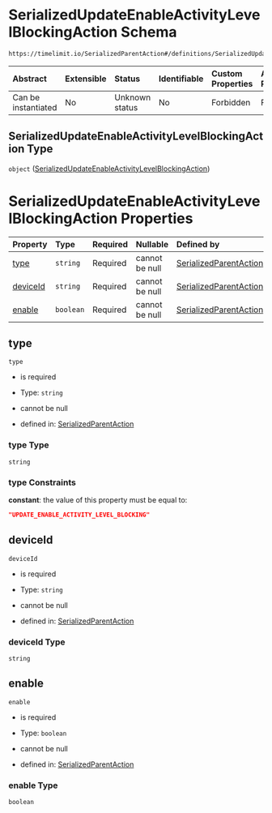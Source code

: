 # SerializedUpdateEnableActivityLevelBlockingAction Schema

```txt
https://timelimit.io/SerializedParentAction#/definitions/SerializedUpdateEnableActivityLevelBlockingAction
```



| Abstract            | Extensible | Status         | Identifiable | Custom Properties | Additional Properties | Access Restrictions | Defined In                                                                                        |
| :------------------ | :--------- | :------------- | :----------- | :---------------- | :-------------------- | :------------------ | :------------------------------------------------------------------------------------------------ |
| Can be instantiated | No         | Unknown status | No           | Forbidden         | Forbidden             | none                | [SerializedParentAction.schema.json\*](SerializedParentAction.schema.json "open original schema") |

## SerializedUpdateEnableActivityLevelBlockingAction Type

`object` ([SerializedUpdateEnableActivityLevelBlockingAction](serializedparentaction-definitions-serializedupdateenableactivitylevelblockingaction.md))

# SerializedUpdateEnableActivityLevelBlockingAction Properties

| Property              | Type      | Required | Nullable       | Defined by                                                                                                                                                                                                                                                             |
| :-------------------- | :-------- | :------- | :------------- | :--------------------------------------------------------------------------------------------------------------------------------------------------------------------------------------------------------------------------------------------------------------------- |
| [type](#type)         | `string`  | Required | cannot be null | [SerializedParentAction](serializedparentaction-definitions-serializedupdateenableactivitylevelblockingaction-properties-type.md "https://timelimit.io/SerializedParentAction#/definitions/SerializedUpdateEnableActivityLevelBlockingAction/properties/type")         |
| [deviceId](#deviceid) | `string`  | Required | cannot be null | [SerializedParentAction](serializedparentaction-definitions-serializedupdateenableactivitylevelblockingaction-properties-deviceid.md "https://timelimit.io/SerializedParentAction#/definitions/SerializedUpdateEnableActivityLevelBlockingAction/properties/deviceId") |
| [enable](#enable)     | `boolean` | Required | cannot be null | [SerializedParentAction](serializedparentaction-definitions-serializedupdateenableactivitylevelblockingaction-properties-enable.md "https://timelimit.io/SerializedParentAction#/definitions/SerializedUpdateEnableActivityLevelBlockingAction/properties/enable")     |

## type



`type`

* is required

* Type: `string`

* cannot be null

* defined in: [SerializedParentAction](serializedparentaction-definitions-serializedupdateenableactivitylevelblockingaction-properties-type.md "https://timelimit.io/SerializedParentAction#/definitions/SerializedUpdateEnableActivityLevelBlockingAction/properties/type")

### type Type

`string`

### type Constraints

**constant**: the value of this property must be equal to:

```json
"UPDATE_ENABLE_ACTIVITY_LEVEL_BLOCKING"
```

## deviceId



`deviceId`

* is required

* Type: `string`

* cannot be null

* defined in: [SerializedParentAction](serializedparentaction-definitions-serializedupdateenableactivitylevelblockingaction-properties-deviceid.md "https://timelimit.io/SerializedParentAction#/definitions/SerializedUpdateEnableActivityLevelBlockingAction/properties/deviceId")

### deviceId Type

`string`

## enable



`enable`

* is required

* Type: `boolean`

* cannot be null

* defined in: [SerializedParentAction](serializedparentaction-definitions-serializedupdateenableactivitylevelblockingaction-properties-enable.md "https://timelimit.io/SerializedParentAction#/definitions/SerializedUpdateEnableActivityLevelBlockingAction/properties/enable")

### enable Type

`boolean`
